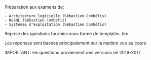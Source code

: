 Préparation aux examens de:

    - Architecture logicielle (Sébastien Combéfis)
    - NoSQL (Sébastien Combéfis)
    - Systèmes d'exploitation (Sébastien Combéfis)

Reprise des questions fournies sous forme de templates .tex

Les réponses sont basées principalement sur la matière vue au cours


IMPORTANT: les questions proviennent des versions de 2016-2017
